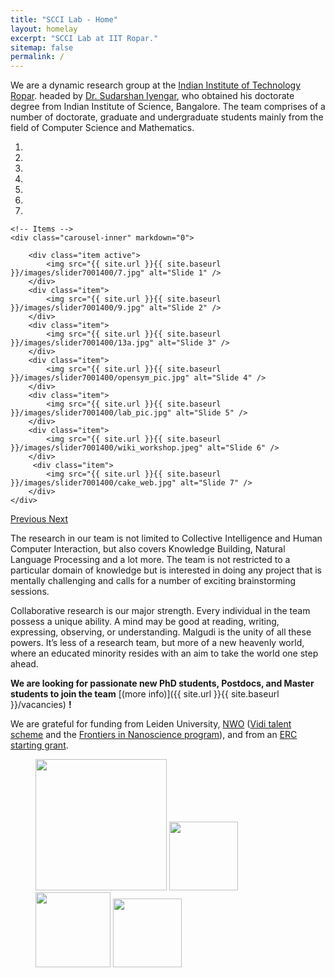 ```yaml
---
title: "SCCI Lab - Home"
layout: homelay
excerpt: "SCCI Lab at IIT Ropar."
sitemap: false
permalink: /
---
```


We are a dynamic research group at the [Indian Institute of Technology Ropar](http://www.iitrpr.ac.in). headed by [Dr. Sudarshan Iyengar](http://sudarshaniyengar.com), who obtained his doctorate degree from Indian Institute of Science, Bangalore. The team comprises of a number of doctorate, graduate and undergraduate students mainly from the field of Computer Science and Mathematics.


<div markdown="0" id="carousel" class="carousel slide" data-ride="carousel" data-interval="5000" data-pause="hover" >
    <!-- Menu -->
    <ol class="carousel-indicators">
        <li data-target="#carousel" data-slide-to="0" class="active"></li>
        <li data-target="#carousel" data-slide-to="1"></li>
        <li data-target="#carousel" data-slide-to="2"></li>
        <li data-target="#carousel" data-slide-to="3"></li>
        <li data-target="#carousel" data-slide-to="4"></li>
        <li data-target="#carousel" data-slide-to="5"></li>
        <li data-target="#carousel" data-slide-to="6"></li>
    </ol>

    <!-- Items -->
    <div class="carousel-inner" markdown="0">

        <div class="item active">
            <img src="{{ site.url }}{{ site.baseurl }}/images/slider7001400/7.jpg" alt="Slide 1" />
        </div>
        <div class="item">
            <img src="{{ site.url }}{{ site.baseurl }}/images/slider7001400/9.jpg" alt="Slide 2" />
        </div>
        <div class="item">
            <img src="{{ site.url }}{{ site.baseurl }}/images/slider7001400/13a.jpg" alt="Slide 3" />
        </div>
        <div class="item">
            <img src="{{ site.url }}{{ site.baseurl }}/images/slider7001400/opensym_pic.jpg" alt="Slide 4" />
        </div>
        <div class="item">
            <img src="{{ site.url }}{{ site.baseurl }}/images/slider7001400/lab_pic.jpg" alt="Slide 5" />
        </div>
        <div class="item">
            <img src="{{ site.url }}{{ site.baseurl }}/images/slider7001400/wiki_workshop.jpeg" alt="Slide 6" />
        </div>       
         <div class="item">
            <img src="{{ site.url }}{{ site.baseurl }}/images/slider7001400/cake_web.jpg" alt="Slide 7" />
        </div>
    </div>
  <a class="left carousel-control" href="#carousel" role="button" data-slide="prev">
    <span class="glyphicon glyphicon-chevron-left" aria-hidden="true"></span>
    <span class="sr-only">Previous</span>
  </a>
  <a class="right carousel-control" href="#carousel" role="button" data-slide="next">
    <span class="glyphicon glyphicon-chevron-right" aria-hidden="true"></span>
    <span class="sr-only">Next</span>
  </a>
</div>


The research in our team is not limited to Collective Intelligence and Human Computer Interaction, but also covers Knowledge Building, Natural Language Processing and a lot more. The team is not restricted to a particular domain of knowledge but is interested in doing any project that is mentally challenging and calls for a number of exciting brainstorming sessions.

Collaborative research is our major strength. Every individual in the team possess a unique ability. A mind may be good at reading, writing, expressing, observing, or understanding. Malgudi is the unity of all these powers. It’s less of a research team, but more of a new heavenly world, where an educated minority resides with an aim to take the world one step ahead.

 **We are  looking for passionate new PhD students, Postdocs, and Master students to join the team** [(more info)]({{ site.url }}{{ site.baseurl }}/vacancies) **!**


We are grateful for funding from Leiden University, [NWO](www.nwo.nl) ([Vidi talent scheme](http://www.nwo.nl/en/research-and-results/programmes/Talent+Scheme) and the [Frontiers in Nanoscience program](https://www.universiteitleiden.nl/en/research/research-projects/science/frontiers-of-nanoscience-nanofront)), and from an [ERC starting grant](https://erc.europa.eu/funding/starting-grants).

<figure class="fourth">
  <img src="{{ site.url }}{{ site.baseurl }}/images/logopic/Logo_Leiden.jpg" style="width: 210px">
  <img src="{{ site.url }}{{ site.baseurl }}/images/logopic/Logo_Nanofront.jpg" style="width: 110px">
  <img src="{{ site.url }}{{ site.baseurl }}/images/logopic/Logo_NWO.jpg" style="width: 120px">
  <img src="{{ site.url }}{{ site.baseurl }}/images/logopic/Logo_ERC.jpg" style="width: 110px">
</figure>
